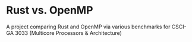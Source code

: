 # Rust vs. OpenMP 
A project comparing Rust and OpenMP via various benchmarks for CSCI-GA 3033 (Multicore Processors & Architecture)
